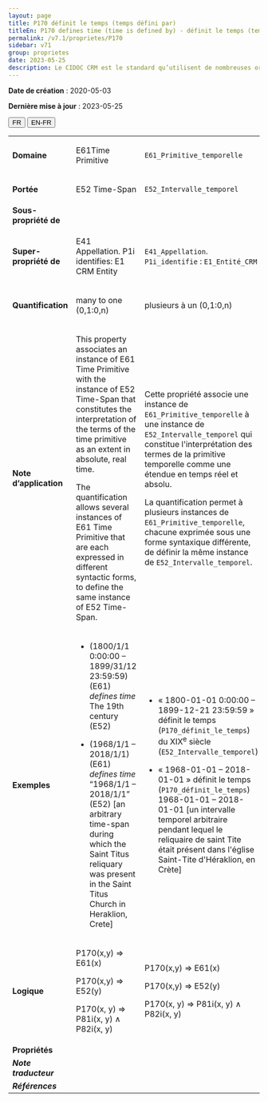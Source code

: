 ```yaml
---
layout: page
title: P170 définit le temps (temps défini par)
titleEn: P170 defines time (time is defined by) - définit le temps (temps défini par)
permalink: /v7.1/proprietes/P170
sidebar: v71
group: proprietes
date: 2023-05-25
description: Le CIDOC CRM est le standard qu’utilisent de nombreuses organisations pour l’échange et l’intégration de jeux de données et de spécifications patrimoniales. Il est développé et maintenu à jour exclusivement en anglais par le CRM SIG, un sous-groupe du Conseil international des musées (ICOM). Ceci est une traduction officielle en français développée par la Traduction en français du CIDOC CRM, une initiative qui offre une version française à jour et accessible ouvertement et gratuitement du standard CIDOC CRM et en démocratise l'usage dans la communauté patrimoniale francophone. ------------ The CIDOC CRM is the standard used by many heritage organizations for the exchange and integration of museum collection datasets and specifications. It is developed and maintained exclusively in English by the CRM SIG, a subgroup of the International Council of Museums (ICOM). This is an official translation developed by the Traduction en français du CIDOC CRM, an initiative offering an open, up-to-date, and free French version of the CIDOC CRM standard, and democratizing its use in the francophone heritage community.
---
```


**Date de création** : 2020-05-03

**Dernière mise à jour** : 2023-05-25

<div class="lang-buttons">
 <button id="fr" class="activate">FR</button>
 <button id="en-fr">EN-FR</button>
</div>

<table>
<tbody>
<tr>
<td><strong>Domaine</strong></td>
<td class="en">
<p>E61Time Primitive </p>
</td>
<td>
<p><code class="language-plaintext highlighter-rouge">E61_Primitive_temporelle</code></p>
</td>
</tr>
<tr>
<td><strong>Portée</strong></td>
<td class="en">
<p>E52 Time-Span </p>
</td>
<td>
<p><code class="language-plaintext highlighter-rouge">E52_Intervalle_temporel</code></p>
</td>
</tr>
<tr>
<td><strong>Sous-propriété de</strong></td>
<td class="en">
</td>
<td>
</td>
</tr>
<tr>
<td><strong>Super-propriété de</strong></td>
<td class="en">
<p>E41 Appellation. P1i identifies: E1 CRM Entity</p>
</td>
<td>
<p><code class="language-plaintext highlighter-rouge">E41_Appellation</code>. <code class="language-plaintext highlighter-rouge">P1i_identifie</code> : <code class="language-plaintext highlighter-rouge">E1_Entité_CRM</code></p>
</td>
</tr>
<tr>
<td><strong>Quantification</strong></td>
<td class="en">
<p>many to one (0,1:0,n)</p>
</td>
<td>
<p>plusieurs à un (0,1:0,n)</p>
</td>
</tr>
<tr>
<td><strong>Note d’application</strong></td>
<td class="en">
<p>This property associates an instance of E61 Time Primitive with the instance of E52 Time-Span that constitutes the interpretation of the terms of the time primitive as an extent in absolute, real time. </p>
<p>The quantification allows several instances of E61 Time Primitive that are each expressed in different syntactic forms, to define the same instance of E52 Time-Span.</p>
</td>
<td>
<p>Cette propriété associe une instance de <code class="language-plaintext highlighter-rouge">E61_Primitive_temporelle</code> à une instance de <code class="language-plaintext highlighter-rouge">E52_Intervalle_temporel</code> qui constitue l'interprétation des termes de la primitive temporelle comme une étendue en temps réel et absolu.</p>
<p>La quantification permet à plusieurs instances de <code class="language-plaintext highlighter-rouge">E61_Primitive_temporelle</code>, chacune exprimée sous une forme syntaxique différente, de définir la même instance de <code class="language-plaintext highlighter-rouge">E52_Intervalle_temporel</code>.</p>
</td>
</tr>
<tr>
<td><strong>Exemples</strong></td>
<td class="en">
<ul>
<li><p>(1800/1/1 0:00:00 – 1899/31/12 23:59:59) (E61) <em>defines time</em> The 19th century (E52)</p>
</li>
<li><p>(1968/1/1 – 2018/1/1) (E61) <em>defines time</em> “1968/1/1 – 2018/1/1” (E52) [an arbitrary time-span during which the Saint Titus reliquary was present in the Saint Titus Church in Heraklion, Crete]</p>
</li>
</ul>
</td>
<td>
<ul>
<li><p>« 1800-01-01 0:00:00 – 1899-12-21 23:59:59 » définit le temps (<code class="language-plaintext highlighter-rouge">P170_définit_le_temps</code>) du XIX<sup>e</sup> siècle (<code class="language-plaintext highlighter-rouge">E52_Intervalle_temporel</code>)</p>
</li>
<li><p>« 1968-01-01 – 2018-01-01 » définit le temps (<code class="language-plaintext highlighter-rouge">P170_définit_le_temps</code>) 1968-01-01 – 2018-01-01 [un intervalle temporel arbitraire pendant lequel le reliquaire de saint Tite était présent dans l'église Saint-Tite d'Héraklion, en Crète]</p>
</li>
</ul>
</td>
</tr>
<tr>
<td><strong>Logique</strong></td>
<td class="en">
<p>P170(x,y) ⇒ E61(x)</p>
<p>P170(x,y) ⇒ E52(y)</p>
<p>P170(x, y) ⇒ P81i(x, y) ∧ P82i(x, y)</p>
</td>
<td>
<p>P170(x,y) ⇒ E61(x)</p>
<p>P170(x,y) ⇒ E52(y)</p>
<p>P170(x, y) ⇒ P81i(x, y) ∧ P82i(x, y)</p>
</td>
</tr>
<tr>
<td><strong>Propriétés</strong></td>
<td class="en">
</td>
<td>
</td>
</tr>
<tr>
<td><strong><em>Note traducteur</em></strong></td>
<td colspan="2">
</td>
</tr>
<tr>
<td><strong><em>Références</em></strong></td>
<td colspan="2">
</td>
</tr>
</tbody>
</table>
